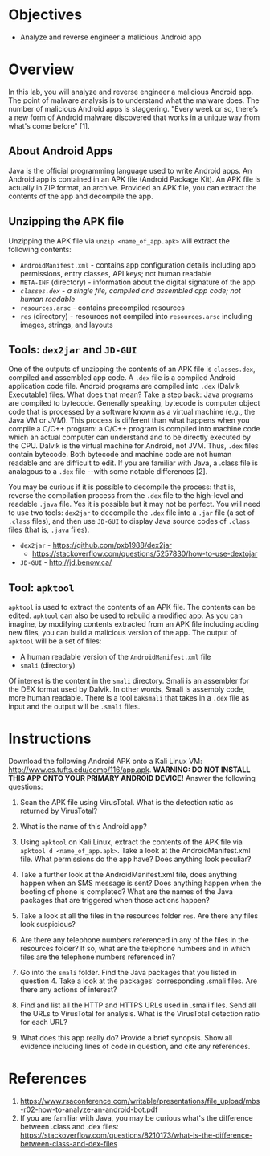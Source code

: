 # Objectives
* Analyze and reverse engineer a malicious Android app

# Overview
In this lab, you will analyze and reverse engineer a malicious Android app.  The point of malware analysis is to understand what the malware does.  The number of malicious Android apps is staggering.  "Every week or so, there’s a new form of Android malware discovered that works in a unique way from what's come before" [1].

## About Android Apps
Java is the official programming language used to write Android apps.  An Android app is contained in an APK file (Android Package Kit).  An APK file is actually in ZIP format, an archive.  Provided an APK file, you can extract the contents of the app and decompile the app.

## Unzipping the APK file
Unzipping the APK file via `unzip <name_of_app.apk>` will extract the following contents:

* `AndroidManifest.xml` - contains app configuration details including app permissions, entry classes, API keys; not human readable
* `META-INF`  (directory) - information about the digital signature of the app
* _`classes.dex` - a single file, compiled and assembled app code; not human readable_
* `resources.arsc` - contains precompiled resources
* `res` (directory) - resources not compiled into `resources.arsc` including images, strings, and layouts

## Tools: `dex2jar` and `JD-GUI`
One of the outputs of unzipping the contents of an APK file is `classes.dex`, compiled and assembled app code.  A `.dex` file is a compiled Android application code file.  Android programs are compiled into `.dex` (Dalvik Executable) files.  What does that mean?  Take a step back: Java programs are compiled to bytecode.  Generally speaking, bytecode is computer object code that is processed by a software known as a virtual machine (e.g., the Java VM or JVM).  This process is different than what happens when you compile a C/C++ program: a C/C++ program is compiled into machine code which an actual computer can understand and to be directly executed by the CPU.  Dalvik is the virtual machine for Android, not JVM.  Thus, `.dex` files contain bytecode.  Both bytecode and machine code are not human readable and are difficult to edit.  If you are familiar with Java, a .class file is analagous to a `.dex` file --with some notable differences [2].

You may be curious if it is possible to decompile the process: that is, reverse the compilation process from the `.dex` file to the high-level and readable `.java` file.  Yes it is possible but it may not be perfect.  You will need to use two tools: `dex2jar` to decompile the `.dex` file into a `.jar` file (a set of `.class` files), and then use `JD-GUI` to display Java source codes of `.class` files (that is, `.java` files).

* `dex2jar` - https://github.com/pxb1988/dex2jar
  * https://stackoverflow.com/questions/5257830/how-to-use-dextojar
* `JD-GUI` - http://jd.benow.ca/

## Tool: `apktool`
`apktool` is used to extract the contents of an APK file.  The contents can be edited.  `apktool` can also be used to rebuild a modified app.  As you can imagine, by modifying contents extracted from an APK file including adding new files, you can build a malicious version of the app.  The output of `apktool` will be a set of files:

* A human readable version of the `AndroidManifest.xml` file
* `smali` (directory)

Of interest is the content in the `smali` directory.  Smali is an assembler for the DEX format used by Dalvik.  In other words, Smali is assembly code, more human readable.  There is a tool `baksmali` that takes in a `.dex` file as input and the output will be `.smali` files.

# Instructions

Download the following Android APK onto a Kali Linux VM: <a href="http://www.cs.tufts.edu/comp/116/app.apk">http://www.cs.tufts.edu/comp/116/app.apk</a>.  **WARNING: DO NOT INSTALL THIS APP ONTO YOUR PRIMARY ANDROID DEVICE!**  Answer the following questions:

1. Scan the APK file using VirusTotal.  What is the detection ratio as returned by VirusTotal?

2. What is the name of this Android app?

3. Using `apktool` on Kali Linux, extract the contents of the APK file via `apktool d <name_of_app.apk>`.  Take a look at the AndroidManifest.xml file.  What permissions do the app have?  Does anything look peculiar?

4. Take a further look at the AndroidManifest.xml file, does anything happen when an SMS message is sent?   Does anything happen when the booting of phone is completed?  What are the names of the Java packages that are triggered when those actions happen?

5. Take a look at all the files in the resources folder `res`.  Are there any files look suspicious?

6. Are there any telephone numbers referenced in any of the files in the resources folder?  If so, what are the telephone numbers and in which files are the telephone numbers referenced in?

7. Go into the `smali` folder.  Find the Java packages that you listed in question 4.  Take a look at the packages' corresponding .smali files.  Are there any actions of interest?

8. Find and list all the HTTP and HTTPS URLs used in .smali files.  Send all the URLs to VirusTotal for analysis.  What is the VirusTotal detection ratio for each URL?

9. What does this app really do?  Provide a brief synopsis.  Show all evidence including lines of code in question, and cite any references.

# References
1. https://www.rsaconference.com/writable/presentations/file_upload/mbs-r02-how-to-analyze-an-android-bot.pdf
2. If you are familiar with Java, you may be curious what's the difference between .class and .dex files: https://stackoverflow.com/questions/8210173/what-is-the-difference-between-class-and-dex-files